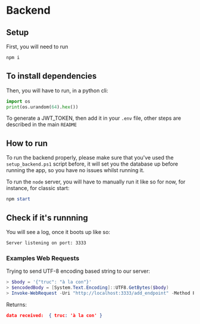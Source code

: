 # Backend

## Setup

First, you will need to run
```ps
npm i
```
To install dependencies
--- 
Then, you will have to run, in a python cli:
```py
import os
print(os.urandom(64).hex())
```
To generate a JWT_TOKEN, then add it in your `.env` file, other steps are described in the main `README`

## How to run

To run the backend properly, please make sure that you've used the `setup_backend.ps1` script before, it will set you the database up before running the app, so you have no issues whilst running it.

To run the `node` server, you will have to manually run it like so for now, for instance, for classic start:
```ps1
npm start
```

## Check if it's runnning

You will see a log, once it boots up like so:
```bash
Server listening on port: 3333
```


### Examples Web Requests

Trying to send UTF-8 encoding based string to our server:
```ps1
> $body = '{"truc": "à la con"}'
> $encodedBody = [System.Text.Encoding]::UTF8.GetBytes($body)
> Invoke-WebRequest -Uri "http://localhost:3333/add_endpoint" -Method POST -ContentType "application/json" -Body $encodedBody
```

Returns:
```json
data received:  { truc: 'à la con' }
```